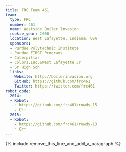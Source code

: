 ```yaml
---
title: FRC Team 461
team:
  type: FRC
  number: 461
  name: Westside Boiler Invasion
  rookie_year: 2000
  location: West Lafayette, Indiana, USA
  sponsors:
  - Purdue Polytechnic Institute
  - Purdue FIRST Programs
  - Caterpillar
  - Colors,Inc.&West Lafayette Jr
  - Sr High Sch
  links:
    Website: http://boilerinvasion.org
    GitHub: https://github.com/frc461
    Twitter: https://twitter.com/frc461
robot_code:
  2014:
  - Robot:
    - https://github.com/frc461/rowdy-15
    - C++
  2015:
  - Robot:
    - https://github.com/frc461/rowdy-13
    - C++
---
```


{% include remove_this_line_and_add_a_paragraph %}